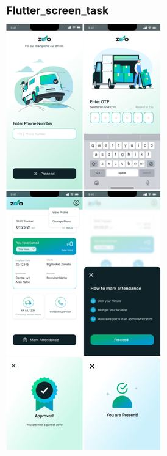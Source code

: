 # Flutter_screen_task
<img src="Phone Number.png" width="200"/>
<img src="Phone Number(1).png" width="200"/>
<img src="Home 17.png" width="200"/> 
<img src="Mark attendance.png" width="200"/>
<img src="Frame 14.png" width="200"/>
<img src="Frame 16.png" width="200"/>




